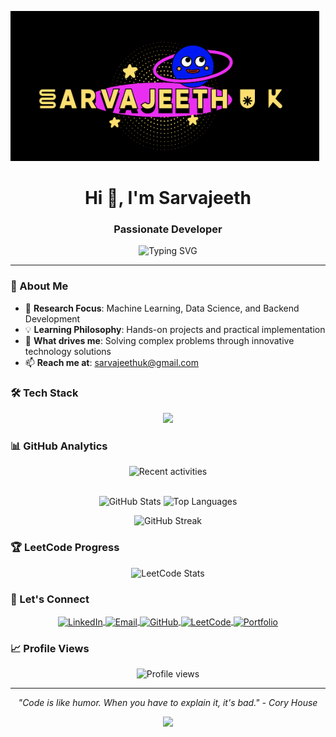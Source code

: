 ![Sarvajeeth's GitHub Banner](Logo.png)

<h1 align="center">Hi 👋, I'm Sarvajeeth</h1>
<h3 align="center">Passionate Developer</h3>

<p align="center">
  <img src="https://readme-typing-svg.herokuapp.com?font=Fira+Code&pause=1000&color=34E6F2&center=true&vCenter=true&width=435&lines=Backend+Developer;Machine+Learning+Enthusiast;Data+Science+Explorer;Problem+Solver;Tech+Innovator" alt="Typing SVG" />
</p>

----

### 🚀 About Me

- 🔬 **Research Focus**: Machine Learning, Data Science, and Backend Development
- 💡 **Learning Philosophy**: Hands-on projects and practical implementation
- 🎯 **What drives me**: Solving complex problems through innovative technology solutions
- 📫 **Reach me at**: [sarvajeethuk@gmail.com](mailto:sarvajeethuk@gmail.com)

### 🛠️ Tech Stack

<p align="center">
  <img src="https://skillicons.dev/icons?i=python,java,cpp,javascript,typescript,react,nodejs,express,mongodb,mysql,postgresql,git,github,docker,aws,tensorflow,pytorch,sklearn" />
</p>

### 📊 GitHub Analytics

<p align="center">
<img src="https://github-readme-activity-graph.vercel.app/graph?username=Sarvajeet2003&theme=tokyo-night&show_icons=true&size_weight=0.5&count_weight=0.5&bg_color=00000000&hide_border=true&text_color=C4DBE0&title_color=34E6F2&icon_color=34E6F2" alt="Recent activities" height="200" width="100%"><br><br>
</p>

<p align="center">
<img src="https://github-readme-stats.vercel.app/api?username=Sarvajeet2003&show_icons=true&theme=tokyonight&bg_color=00000000&hide_border=true&text_color=C4DBE0&title_color=34E6F2&icon_color=34E6F2" alt="GitHub Stats" height="165" width="49%">
<img src="https://github-readme-stats.vercel.app/api/top-langs/?username=Sarvajeet2003&theme=tokyonight&layout=compact&size_weight=0.5&count_weight=0.5&bg_color=00000000&hide_border=true&text_color=C4DBE0&title_color=34E6F2&icon_color=34E6F2" alt="Top Languages" height="165" width="49%">
</p>

<p align="center">
<img src="https://github-readme-streak-stats.herokuapp.com?user=Sarvajeet2003&theme=tokyonight&hide_border=true&background=00000000&stroke=34E6F2&ring=34E6F2&fire=34E6F2&currStreakLabel=C4DBE0&sideNums=C4DBE0&currStreakNum=34E6F2&dates=C4DBE0&sideLabels=C4DBE0" alt="GitHub Streak" width="49%">
</p>

### 🏆 LeetCode Progress

<p align="center">
<img src="https://leetcard.jacoblin.cool/sarvajeeth21417?theme=dark&font=Fira%20Code&ext=contest" alt="LeetCode Stats" width="400">
</p>

### 🤝 Let's Connect

<p align="center">
<a href="https://www.linkedin.com/in/sarvajeeth-u-k-9aa85a220" target="blank">
  <img align="center" src="https://img.shields.io/badge/LinkedIn-0077B5?style=for-the-badge&logo=linkedin&logoColor=white" alt="LinkedIn" height="35"/>
</a>
<a href="mailto:sarvajeethuk@gmail.com" target="blank">
  <img align="center" src="https://img.shields.io/badge/Email-D14836?style=for-the-badge&logo=gmail&logoColor=white" alt="Email" height="35"/>
</a>
<a href="https://github.com/Sarvajeet2003" target="blank">
  <img align="center" src="https://img.shields.io/badge/GitHub-100000?style=for-the-badge&logo=github&logoColor=white" alt="GitHub" height="35"/>
</a>
<a href="https://leetcode.com/sarvajeeth21417/" target="blank">
  <img align="center" src="https://img.shields.io/badge/LeetCode-000000?style=for-the-badge&logo=LeetCode&logoColor=#d16c06" alt="LeetCode" height="35"/>
</a>
<a href="https://portfolio-sarvajeet2003s-projects.vercel.app/" target="blank">
  <img align="center" src="https://img.shields.io/badge/Portfolio-FF5722?style=for-the-badge&logo=todoist&logoColor=white" alt="Portfolio" height="35"/>
</a>
</p>

### 📈 Profile Views

<p align="center">
<img src="https://komarev.com/ghpvc/?username=Sarvajeet2003&label=Profile%20views&color=0e75b6&style=flat" alt="Profile views" />
</p>

---

<p align="center">
  <i>"Code is like humor. When you have to explain it, it's bad." - Cory House</i>
</p>

<p align="center">
  <img src="https://capsule-render.vercel.app/api?type=waving&color=gradient&customColorList=12&height=100&section=footer&width=100%"/>
</p>
